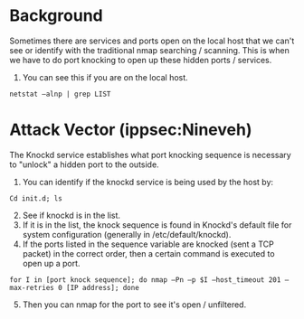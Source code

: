 # Background
Sometimes there are services and ports open on the local host that we can't see or identify with the traditional nmap searching / scanning.  This is when we have to do port knocking to open up these hidden ports / services.

1. You can see this if you are on the local host.
```
netstat –alnp | grep LIST
```

# Attack Vector (ippsec:Nineveh)
The Knockd service establishes what port knocking sequence is necessary to "unlock" a hidden port to the outside.
1. You can identify if the knockd service is being used by the host by: 
```
Cd init.d; ls
```
2. See if knockd is in the list.
3. If it is in the list, the knock sequence is found in Knockd's default file for system configuration (generally in /etc/default/knockd).
4. If the ports listed in the sequence variable are knocked (sent a TCP packet) in the correct order, then a certain command is executed to open up a port.
```
for I in [port knock sequence]; do nmap –Pn –p $I –host_timeout 201 –max-retries 0 [IP address]; done 
```
5. Then you can nmap for the port to see it's open / unfiltered. 
